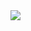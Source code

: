 <img src = "https://imgb.ifunny.co/images/0e46613172e5408273c09f35e84162c38fb9bb55eaeb91e4843701f64599032a_1.jpg">
